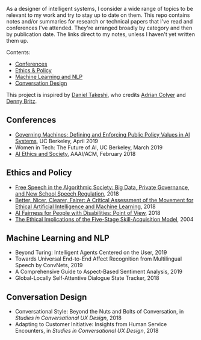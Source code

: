 As a designer of intelligent systems, I consider a wide range of topics to be relevant to my work and try to stay up to date on them. This repo contains notes and/or summaries for research or technical papers that I've read and conferences I've attended. They're arranged broadly by category and then by publication date. The links direct to my notes, unless I haven't yet written them up.

Contents:

- [Conferences](#conferences)
- [Ethics & Policy](#ethics-and-policy)
- [Machine Learning and NLP](#machine-learning-and-nlp)
- [Conversation Design](#conversation-design)

This project is inspired by [Daniel Takeshi][1], who credits [Adrian Colyer][2] and [Denny Britz][3].


## Conferences

- [Governing Machines: Defining and Enforcing Public Policy Values in AI Systems](/conferences/BCLT-BLTJ_Symposium_Governing_Machines_Defining_and_Enforcing_Public_Policy_Values_in_AI_Systems.md), UC Berkeley, April 2019
- Women in Tech: The Future of AI, UC Berkeley, March 2019
- [AI Ethics and Society](/conferences/AIES_2018.md), AAAI/ACM, February 2018


## Ethics and Policy

- [Free Speech in the Algorithmic Society: Big Data, Private Governance, and New School Speech Regulation](/papers/Free_Speech_in_the_Algorithmic_Society.md), 2018
- [Better, Nicer, Clearer, Fairer: A Critical Assessment of the Movement for Ethical Artificial Intelligence and Machine Learning](/papers/Better_Nicer_Clearer_Fairer.md), 2018
- [AI Fairness for People with Disabilities: Point of View](/papers/AI_Fairness_for_People_with_Disabilities.md), 2018
- [The Ethical Implications of the Five-Stage Skill-Acquisition Model](/papers/Ethical_Implications_of_the_Five-Stage_Skill-Acquisition_Model.md), 2004


## Machine Learning and NLP

- Beyond Turing: Intelligent Agents Centered on the User, 2019
- Towards Universal End-to-End Affect Recognition from Multilingual Speech by ConvNets, 2019
- A Comprehensive Guide to Aspect-Based Sentiment Analysis, 2019
- Global-Locally Self-Attentive Dialogue State Tracker, 2018


## Conversation Design

- Conversational Style: Beyond the Nuts and Bolts of Conversation, in _Studies in Conversational UX Design_, 2018
- Adapting to Customer Initiative: Insights from Human Service Encounters, in _Studies in Conversational UX Design_, 2018



[1]:https://github.com/DanielTakeshi/Paper_Notes
[2]:https://blog.acolyer.org/about/
[3]:https://github.com/dennybritz/deeplearning-papernotes
